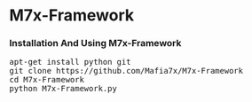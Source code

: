 # M7x-Framework

<h3>Installation And Using M7x-Framework</h3>
<div class="highlight highlight-source-shell position-relative" data-snippet-clipboard-copy-content="apt-get install python git
git clone https://github.com/Mafia7x/M7x-Framework
cd M7x-Framework
python M7x-Framework.py"><pre>apt-get install python git
git clone https://github.com/Mafia7x/M7x-Framework
<span class="pl-c1">cd</span> M7x-Framework
python M7x-Framework.py</pre></div>
